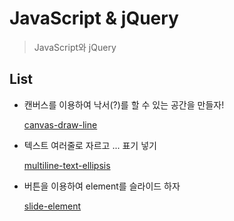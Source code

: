 # JavaScript & jQuery

> JavaScript와 jQuery


## List

- 캔버스를 이용하여 낙서(?)를 할 수 있는 공간을 만들자!

  [canvas-draw-line][]

[canvas-draw-line]: https://github.com/minw1540/TIL/blob/master/JavaScriptNjQuery/canvas-draw-line/canverstest.html

- 텍스트 여러줄로 자르고 ... 표기 넣기

  [multiline-text-ellipsis][]

[multiline-text-ellipsis]: https://github.com/minw1540/TIL/blob/master/JavaScriptNjQuery/multiline-text-ellipsis.md


- 버튼을 이용하여 element를 슬라이드 하자

  [slide-element][]

[slide-element]: https://github.com/minw1540/TIL/blob/master/JavaScriptNjQuery/slide-element
